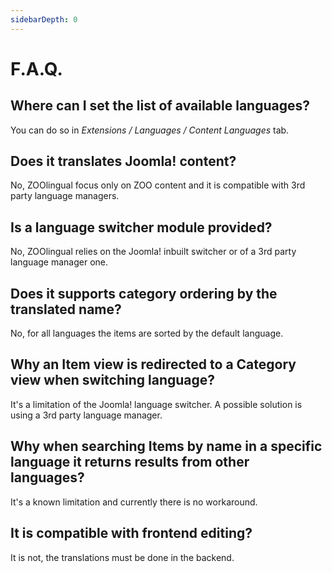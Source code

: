 ```yaml
---
sidebarDepth: 0
---
```

# F.A.Q.

## Where can I set the list of available languages?
You can do so in *Extensions / Languages / Content Languages* tab.

## Does it translates Joomla! content?
No, ZOOlingual focus only on ZOO content and it is compatible with 3rd party language managers.

## Is a language switcher module provided?
No, ZOOlingual relies on the Joomla! inbuilt switcher or of a 3rd party language manager one.

## Does it supports category ordering by the translated name?
No, for all languages the items are sorted by the default language.

## Why an Item view is redirected to a Category view when switching language?
It's a limitation of the Joomla! language switcher. A possible solution is using a 3rd party language manager.

## Why when searching Items by name in a specific language it returns results from other languages?
It's a known limitation and currently there is no workaround.

## It is compatible with frontend editing?
It is not, the translations must be done in the backend.
